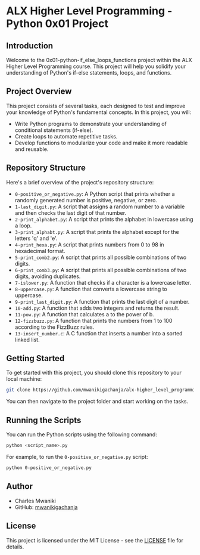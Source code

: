 
# ALX Higher Level Programming - Python 0x01 Project

## Introduction

Welcome to the 0x01-python-if_else_loops_functions project within the ALX Higher Level Programming course. This project will help you solidify your understanding of Python's if-else statements, loops, and functions.

## Project Overview

This project consists of several tasks, each designed to test and improve your knowledge of Python's fundamental concepts. In this project, you will:

- Write Python programs to demonstrate your understanding of conditional statements (if-else).
- Create loops to automate repetitive tasks.
- Develop functions to modularize your code and make it more readable and reusable.

## Repository Structure

Here's a brief overview of the project's repository structure:

- `0-positive_or_negative.py`: A Python script that prints whether a randomly generated number is positive, negative, or zero.
- `1-last_digit.py`: A script that assigns a random number to a variable and then checks the last digit of that number.
- `2-print_alphabet.py`: A script that prints the alphabet in lowercase using a loop.
- `3-print_alphabt.py`: A script that prints the alphabet except for the letters 'q' and 'e'.
- `4-print_hexa.py`: A script that prints numbers from 0 to 98 in hexadecimal format.
- `5-print_comb2.py`: A script that prints all possible combinations of two digits.
- `6-print_comb3.py`: A script that prints all possible combinations of two digits, avoiding duplicates.
- `7-islower.py`: A function that checks if a character is a lowercase letter.
- `8-uppercase.py`: A function that converts a lowercase string to uppercase.
- `9-print_last_digit.py`: A function that prints the last digit of a number.
- `10-add.py`: A function that adds two integers and returns the result.
- `11-pow.py`: A function that calculates a to the power of b.
- `12-fizzbuzz.py`: A function that prints the numbers from 1 to 100 according to the FizzBuzz rules.
- `13-insert_number.c`: A C function that inserts a number into a sorted linked list.

## Getting Started

To get started with this project, you should clone this repository to your local machine:

```bash
git clone https://github.com/mwanikigachanja/alx-higher_level_programming.git
```

You can then navigate to the project folder and start working on the tasks.

## Running the Scripts

You can run the Python scripts using the following command:

```bash
python <script_name>.py
```

For example, to run the `0-positive_or_negative.py` script:

```bash
python 0-positive_or_negative.py
```

## Author

- Charles Mwaniki
- GitHub: [mwanikigachanja](https://github.com/mwanikigachanja)

## License

This project is licensed under the MIT License - see the [LICENSE](LICENSE) file for details.

```

